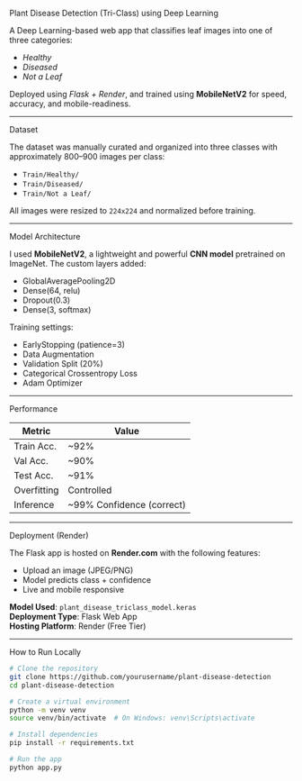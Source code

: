 Plant Disease Detection (Tri-Class) using Deep Learning

A Deep Learning-based web app that classifies leaf images into one of three categories:
- *Healthy*
- *Diseased*
- *Not a Leaf*

Deployed using *Flask + Render*, and trained using **MobileNetV2** for speed, accuracy, and mobile-readiness.

---

Dataset

The dataset was manually curated and organized into three classes with approximately 800–900 images per class:

- `Train/Healthy/`
- `Train/Diseased/`
- `Train/Not a Leaf/`

All images were resized to `224x224` and normalized before training.

---

Model Architecture

I used **MobileNetV2**, a lightweight and powerful **CNN model** pretrained on ImageNet. The custom layers added:

- GlobalAveragePooling2D
- Dense(64, relu)
- Dropout(0.3)
- Dense(3, softmax)

Training settings:
- EarlyStopping (patience=3)
- Data Augmentation
- Validation Split (20%)
- Categorical Crossentropy Loss
- Adam Optimizer

---

Performance

 Metric       | Value        
--------------|--------------
 Train Acc.   | ~92%         
 Val Acc.     | ~90%         
 Test Acc.    | ~91%         
 Overfitting  | Controlled   
 Inference    | ~99% Confidence (correct) 

---

Deployment (Render)

The Flask app is hosted on **Render.com** with the following features:

- Upload an image (JPEG/PNG)
- Model predicts class + confidence
- Live and mobile responsive

**Model Used**: `plant_disease_triclass_model.keras`  
**Deployment Type**: Flask Web App  
**Hosting Platform**: Render (Free Tier)

---

How to Run Locally

```bash
# Clone the repository
git clone https://github.com/yourusername/plant-disease-detection
cd plant-disease-detection

# Create a virtual environment
python -m venv venv
source venv/bin/activate  # On Windows: venv\Scripts\activate

# Install dependencies
pip install -r requirements.txt

# Run the app
python app.py
